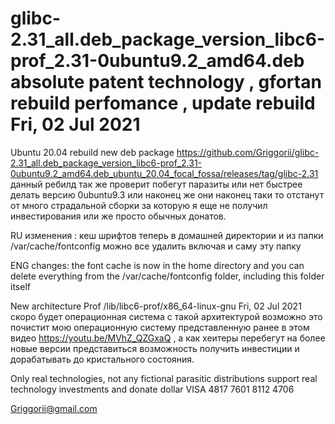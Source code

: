 # glibc-2.31_all.deb_package_version_libc6-prof_2.31-0ubuntu9.2_amd64.deb absolute patent technology , gfortan rebuild perfomance , update rebuild Fri, 02 Jul 2021

Ubuntu 20.04 rebuild new deb package https://github.com/Griggorii/glibc-2.31_all.deb_package_version_libc6-prof_2.31-0ubuntu9.2_amd64.deb_ubuntu_20.04_focal_fossa/releases/tag/glibc-2.31 данный ребилд так же проверит побегут паразиты или нет быстрее делать версию 0ubuntu9.3 или наконец же они наконец таки то отстанут от много страдальной сборки за которую я еще не получил инвестирования или же просто обычных донатов.

RU изменения : кеш шрифтов теперь в домашней директории и из папки /var/cache/fontconfig можно все удалить включая и саму эту папку

ENG changes: the font cache is now in the home directory and you can delete everything from the /var/cache/fontconfig folder, including this folder itself

New architecture Prof /lib/libc6-prof/x86_64-linux-gnu Fri, 02 Jul 2021 скоро будет операционная система с такой архитектурой возможно это почистит мою операционную систему представленную ранее в этом видео https://youtu.be/MVhZ_QZGxaQ , а как хеитеры перебегут на более новые версии представиться возможность получить инвестиции и дорабатывать до кристального состояния.

Only real technologies, not any fictional parasitic distributions support real technology investments and donate dollar VISA 4817 7601 8112 4706

Griggorii@gmail.com

